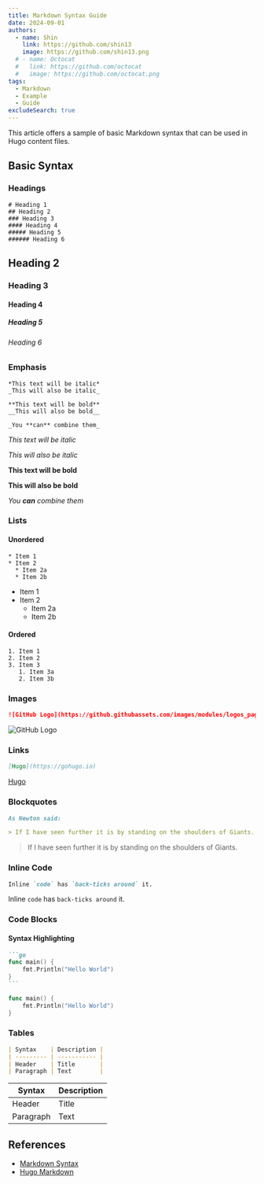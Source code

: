 ```yaml
---
title: Markdown Syntax Guide
date: 2024-09-01
authors:
  - name: Shin
    link: https://github.com/shin13
    image: https://github.com/shin13.png
  # - name: Octocat
  #   link: https://github.com/octocat
  #   image: https://github.com/octocat.png
tags:
  - Markdown
  - Example
  - Guide
excludeSearch: true
---
```


This article offers a sample of basic Markdown syntax that can be used in Hugo content files.
<!--more-->

## Basic Syntax

### Headings

```
# Heading 1
## Heading 2
### Heading 3
#### Heading 4
##### Heading 5
###### Heading 6
```

## Heading 2
### Heading 3
#### Heading 4
##### Heading 5
###### Heading 6

### Emphasis

```text
*This text will be italic*
_This will also be italic_

**This text will be bold**
__This will also be bold__

_You **can** combine them_
```

*This text will be italic*

_This will also be italic_

**This text will be bold**

__This will also be bold__

_You **can** combine them_

### Lists

#### Unordered

```
* Item 1
* Item 2
  * Item 2a
  * Item 2b
```

* Item 1
* Item 2
  * Item 2a
  * Item 2b

#### Ordered

```
1. Item 1
2. Item 2
3. Item 3
   1. Item 3a
   2. Item 3b
```

### Images

```markdown
![GitHub Logo](https://github.githubassets.com/images/modules/logos_page/GitHub-Mark.png)
```

![GitHub Logo](https://github.githubassets.com/images/modules/logos_page/GitHub-Mark.png)

### Links

```markdown
[Hugo](https://gohugo.io)
```

[Hugo](https://gohugo.io)

### Blockquotes

```markdown
As Newton said:

> If I have seen further it is by standing on the shoulders of Giants.
```

> If I have seen further it is by standing on the shoulders of Giants.

### Inline Code

```markdown
Inline `code` has `back-ticks around` it.
```

Inline `code` has `back-ticks around` it.

### Code Blocks

#### Syntax Highlighting

````markdown
```go
func main() {
    fmt.Println("Hello World")
}
```
````

```go
func main() {
    fmt.Println("Hello World")
}
```

### Tables

```markdown
| Syntax    | Description |
| --------- | ----------- |
| Header    | Title       |
| Paragraph | Text        |
```

| Syntax    | Description |
| --------- | ----------- |
| Header    | Title       |
| Paragraph | Text        |

## References

- [Markdown Syntax](https://www.markdownguide.org/basic-syntax/)
- [Hugo Markdown](https://gohugo.io/content-management/formats/#markdown)
